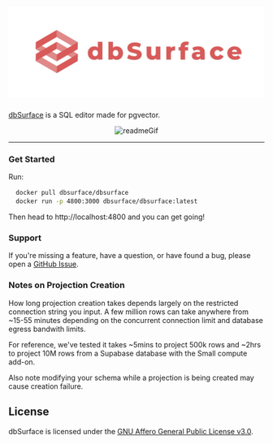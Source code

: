 <h1 align="center">
  <a href="https://dbsurface.com">
    <img 
      src="public/logo_and_name.png" 
      alt="dbSurface" 
      width="550"      
      style="height: auto;"
    />
  </a>
</h1>

[dbSurface](https://dbsurface.com) is a SQL editor made for pgvector.


<p align="center">
  <img
    src="https://github.com/user-attachments/assets/1a288048-f744-41e6-8e71-3805ce39a71a"
    alt="readmeGif"
    width="800"
  />
</p>

---


### Get Started
Run: 
```bash
  docker pull dbsurface/dbsurface
  docker run -p 4800:3000 dbsurface/dbsurface:latest
  ```
Then head to http://localhost:4800 and you can get going!

### Support

If you're missing a feature, have a question, or have found a bug, please open a
[GitHub Issue](https://github.com/Z-Gort/dbSurface/issues/new).

### Notes on Projection Creation

How long projection creation takes depends largely on the restricted connection string you input. A few million rows can take anywhere from ~15-55 minutes depending on the concurrent connection limit and database egress bandwith limits. 

For reference, we've tested it takes ~5mins to project 500k rows and ~2hrs to project 10M rows from a Supabase database with the Small compute add-on.

Also note modifying your schema while a projection is being created may cause creation failure.

## License

dbSurface is licensed under the [GNU Affero General Public License v3.0](LICENSE).


